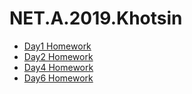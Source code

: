 # NET.A.2019.Khotsin

- [Day1 Homework](NET.A.2019.Khotsin.01)
- [Day2 Homework](NET.A.2019.Khotsin.02)
- [Day4 Homework](NET.A.2019.Khotsin.04)
- [Day6 Homework](NET.A.2019.Khotsin.06)

